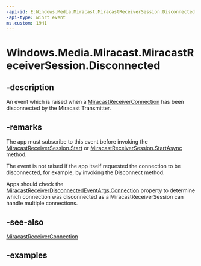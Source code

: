 ```yaml
---
-api-id: E:Windows.Media.Miracast.MiracastReceiverSession.Disconnected
-api-type: winrt event
ms.custom: 19H1
---
```


<!-- Event syntax.
public event TypedEventHandler Disconnected<MiracastReceiverSession, MiracastReceiverDisconnectedEventArgs>
-->

# Windows.Media.Miracast.MiracastReceiverSession.Disconnected

## -description

An event which is raised when a [MiracastReceiverConnection](miracastreceiverconnection.md) has been disconnected by the Miracast Transmitter.

## -remarks

The app must subscribe to this event before invoking the [MiracastReceiverSession.Start](miracastreceiversession_start_1587696324) or [MiracastReceiverSession.StartAsync](miracastreceiversession_startasync_1931900819.md) method.

The event is not raised if the app itself requested the connection to be disconnected, for example, by invoking the Disconnect method.

Apps should check the [MiracastReceiverDisconnectedEventArgs.Connection](miracastreceiverdisconnectedeventargs_connection.md) property to determine which connection was disconnected as a MiracastReceiverSession can handle multiple connections.

## -see-also

[MiracastReceiverConnection](miracastreceiverconnection.md)

## -examples

